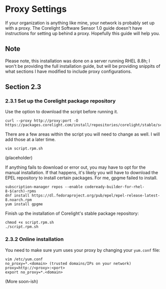# Proxy Settings
If your organization is anything like mine, your network is probably set up with a proxy. The Corelight Software Sensor 1.0 guide doesn't have instructions for setting up behind a proxy. Hopefully this guide will help you.

## Note
Please note, this installation was done on a server running RHEL 8.8h; I won't be providing the full installation guide, but will be providing snippits of what sections I have modified to include proxy configurations.

## Section 2.3

### 2.3.1 Set up the Corelight package repository
Use the option to download the script before running it.

```
curl --proxy http://proxy:port -O https://packages.corelight.com/install/repositories/corelight/stable/script.rpm.sh
```
There are a few areas within the script you will need to change as well. I will add those at a later time.
```
vim script.rpm.sh
```
(placeholder)

If anything fails to download or error out, you may have to opt for the manual installation. If that happens, it's likely you will have to download the EPEL repository to install certain packages. For me, gpgme failed to install.
```
subscription-manager repos --enable codeready-builder-for-rhel-8-$(arch)-rpms
dnf install https://dl.fedoraproject.org/pub/epel/epel-release-latest-8.noarch.rpm
yum install gpgme
```

Finish up the installation of Corelight's stable package repository:
```
chmod +x script.rpm.sh
./script.rpm.sh
```

### 2.3.2 Online installation
You need to make sure yum uses your proxy by changing your `yum.conf` file:
```
vim /etc/yum.conf
no_proxy=*.<domain> (trusted domains/IPs on your network)
proxy=http://<proxy>:<port>
export no_proxy=*.<domain>
```

(More soon-ish)
